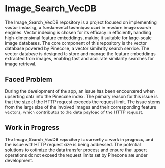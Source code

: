 # Image_Search_VecDB

The Image_Search_VecDB repository is a project focused on implementing vector indexing, a fundamental technique used in modern image search engines. Vector indexing is chosen for its efficacy in efficiently handling high-dimensional feature embeddings, making it suitable for large-scale image databases.
The core component of this repository is the vector database powered by Pinecone, a vector similarity search service. The vector database is designed to store and manage the feature embeddings extracted from images, enabling fast and accurate similarity searches for image retrieval.

## Faced Problem 
During the development of the app, an issue has been encountered when upserting data into the Pinecone index. The primary reason for this issue is that the size of the HTTP request exceeds the request limit. The issue stems from the large size of the involved images and their corresponding feature vectors, which contributes to the data payload of the HTTP request.

## Work in Progress
The Image_Search_VecDB repository is currently a work in progress, and the issue with HTTP request size is being addressed. The potential solutions to optimize the data transfer process and ensure that upsert operations do not exceed the request limits set by Pinecone are under development.
